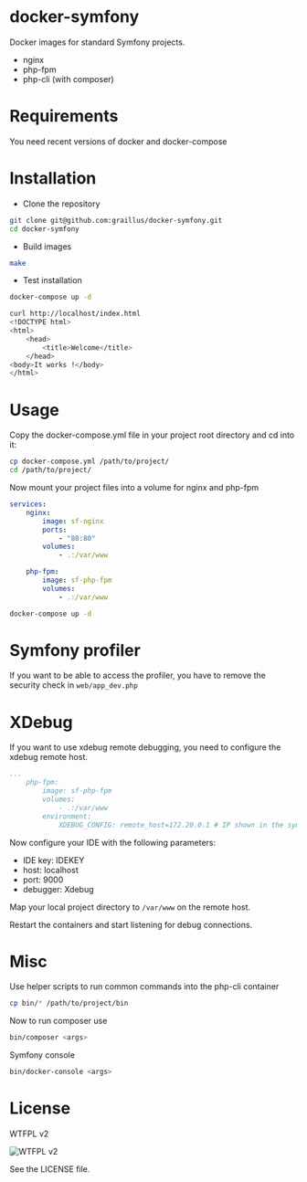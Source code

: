 docker-symfony
==============

Docker images for standard Symfony projects.

* nginx
* php-fpm
* php-cli (with composer)

# Requirements

You need recent versions of docker and docker-compose

# Installation

- Clone the repository
```sh
git clone git@github.com:graillus/docker-symfony.git
cd docker-symfony
```

- Build images
```sh
make
```

- Test installation
```sh
docker-compose up -d
```
```sh
curl http://localhost/index.html
<!DOCTYPE html>
<html>
	<head>
		<title>Welcome</title>
	</head>
<body>It works !</body>
</html>
```


# Usage

Copy the docker-compose.yml file in your project root directory and cd into it:
```sh
cp docker-compose.yml /path/to/project/
cd /path/to/project/
```

Now mount your project files into a volume for nginx and php-fpm
```yaml
services:
    nginx:
        image: sf-nginx
        ports:
            - "80:80"
        volumes:
            - .:/var/www

    php-fpm:
        image: sf-php-fpm
        volumes:
            - .:/var/www
```

```sh
docker-compose up -d
```

# Symfony profiler

If you want to be able to access the profiler, you have to remove the security check in `web/app_dev.php`

# XDebug

If you want to use xdebug remote debugging, you need to configure the xdebug remote host.

```yaml
...
    php-fpm:
        image: sf-php-fpm
        volumes:
            - .:/var/www
        environment:
            XDEBUG_CONFIG: remote_host=172.20.0.1 # IP shown in the symfony profiler
```

Now configure your IDE with the following parameters:
- IDE key: IDEKEY
- host: localhost
- port: 9000
- debugger: Xdebug

Map your local project directory to `/var/www` on the remote host.

Restart the containers and start listening for debug connections.

# Misc

Use helper scripts to run common commands into the php-cli container
```sh
cp bin/* /path/to/project/bin
```

Now to run composer use
```sh
bin/composer <args>
```

Symfony console
```sh
bin/docker-console <args>
```

# License

WTFPL v2

![WTFPL v2](http://www.wtfpl.net/wp-content/uploads/2012/12/wtfpl-badge-1.png)

See the LICENSE file.
